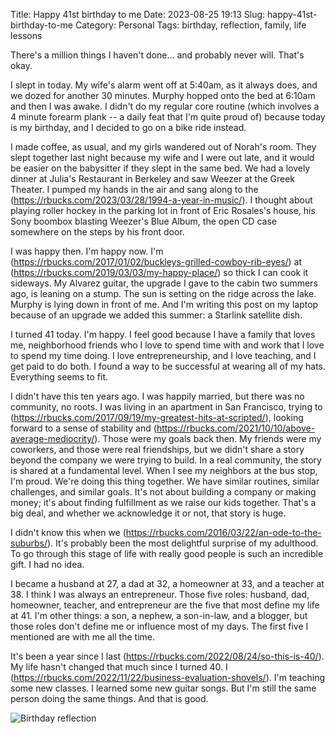 Title: Happy 41st birthday to me
Date: 2023-08-25 19:13
Slug: happy-41st-birthday-to-me
Category: Personal
Tags: birthday, reflection, family, life lessons

There's a million things I haven't done... and probably never will. That's okay. 

I slept in today. My wife's alarm went off at 5:40am, as it always does, and we dozed for another 30 minutes. Murphy hopped onto the bed at 6:10am and then I was awake. I didn't do my regular core routine (which involves a 4 minute forearm plank -- a daily feat that I'm quite proud of) because today is my birthday, and I decided to go on a bike ride instead. 

I made coffee, as usual, and my girls wandered out of Norah's room. They slept together last night because my wife and I were out late, and it would be easier on the babysitter if they slept in the same bed. We had a lovely dinner at Julia's Restaurant in Berkeley and saw Weezer at the Greek Theater. I pumped my hands in the air and sang along to the (https://rbucks.com/2023/03/28/1994-a-year-in-music/). I thought about playing roller hockey in the parking lot in front of Eric Rosales's house, his Sony boombox blasting Weezer's Blue Album, the open CD case somewhere on the steps by his front door. 

I was happy then. I'm happy now. I'm (https://rbucks.com/2017/01/02/buckleys-grilled-cowboy-rib-eyes/) at (https://rbucks.com/2019/03/03/my-happy-place/) so thick I can cook it sideways. My Alvarez guitar, the upgrade I gave to the cabin two summers ago, is leaning on a stump. The sun is setting on the ridge across the lake. Murphy is lying down in front of me. And I'm writing this post on my laptop because of an upgrade we added this summer: a Starlink satellite dish. 

I turned 41 today. I'm happy. I feel good because I have a family that loves me, neighborhood friends who I love to spend time with and work that I love to spend my time doing. I love entrepreneurship, and I love teaching, and I get paid to do both. I found a way to be successful at wearing all of my hats. Everything seems to fit. 

I didn't have this ten years ago. I was happily married, but there was no community, no roots. I was living in an apartment in San Francisco, trying to (https://rbucks.com/2017/09/19/my-greatest-hits-at-scripted/), looking forward to a sense of stability and (https://rbucks.com/2021/10/10/above-average-mediocrity/). Those were my goals back then. My friends were my coworkers, and those were real friendships, but we didn't share a story beyond the company we were trying to build. In a real community, the story is shared at a fundamental level. When I see my neighbors at the bus stop, I'm proud. We're doing this thing together. We have similar routines, similar challenges, and similar goals. It's not about building a company or making money; it's about finding fulfillment as we raise our kids together. That's a big deal, and whether we acknowledge it or not, that story is huge. 

I didn't know this when we (https://rbucks.com/2016/03/22/an-ode-to-the-suburbs/). It's probably been the most delightful surprise of my adulthood. To go through this stage of life with really good people is such an incredible gift. I had no idea.  

I became a husband at 27, a dad at 32, a homeowner at 33, and a teacher at 38. I think I was always an entrepreneur. Those five roles: husband, dad, homeowner, teacher, and entrepreneur are the five that most define my life at 41. I'm other things: a son, a nephew, a son-in-law, and a blogger, but those roles don't define me or influence most of my days. The first five I mentioned are with me all the time. 

It's been a year since I last (https://rbucks.com/2022/08/24/so-this-is-40/). My life hasn't changed that much since I turned 40. I (https://rbucks.com/2022/11/22/business-evaluation-shovels/). I'm teaching some new classes. I learned some new guitar songs. But I'm still the same person doing the same things. And that is good. 

![Birthday reflection]({static}/images/IMG_4616.heic-768x1024.jpeg)